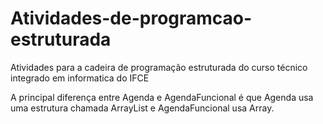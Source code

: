 # Atividades-de-programcao-estruturada
Atividades para a cadeira de programação estruturada do curso técnico integrado em informatica do IFCE

A principal diferença entre Agenda e AgendaFuncional é que Agenda usa uma estrutura chamada ArrayList e AgendaFuncional usa Array.
